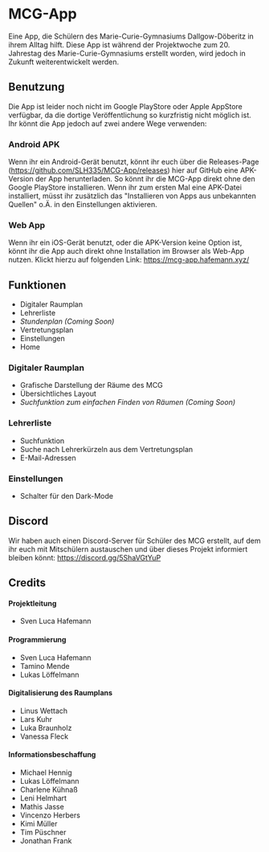 # MCG-App
Eine App, die Schülern des Marie-Curie-Gymnasiums Dallgow-Döberitz in ihrem Alltag hilft.
Diese App ist während der Projektwoche zum 20. Jahrestag des Marie-Curie-Gymnasiums erstellt worden, wird jedoch in Zukunft weiterentwickelt werden.

## Benutzung
Die App ist leider noch nicht im Google PlayStore oder Apple AppStore verfügbar, da die dortige Veröffentlichung so kurzfristig nicht möglich ist. Ihr könnt die App jedoch auf zwei andere Wege verwenden:

### Android APK
Wenn ihr ein Android-Gerät benutzt, könnt ihr euch über die Releases-Page (https://github.com/SLH335/MCG-App/releases) hier auf GitHub eine APK-Version der App herunterladen. So könnt ihr die MCG-App direkt ohne den Google PlayStore installieren. Wenn ihr zum ersten Mal eine APK-Datei installiert, müsst ihr zusätzlich das "Installieren von Apps aus unbekannten Quellen" o.Ä. in den Einstellungen aktivieren.

### Web App
Wenn ihr ein iOS-Gerät benutzt, oder die APK-Version keine Option ist, könnt ihr die App auch direkt ohne Installation im Browser als Web-App nutzen. Klickt hierzu auf folgenden Link: https://mcg-app.hafemann.xyz/

## Funktionen
- Digitaler Raumplan
- Lehrerliste
- *Stundenplan (Coming Soon)*
- Vertretungsplan
- Einstellungen
- Home

### Digitaler Raumplan
- Grafische Darstellung der Räume des MCG
- Übersichtliches Layout
- *Suchfunktion zum einfachen Finden von Räumen (Coming Soon)*

### Lehrerliste
- Suchfunktion
- Suche nach Lehrerkürzeln aus dem Vertretungsplan
- E-Mail-Adressen

### Einstellungen
- Schalter für den Dark-Mode

## Discord
Wir haben auch einen Discord-Server für Schüler des MCG erstellt, auf dem ihr euch mit Mitschülern austauschen und über dieses Projekt informiert bleiben könnt: https://discord.gg/5ShaVGtYuP

## Credits

#### Projektleitung
- Sven Luca Hafemann

#### Programmierung
- Sven Luca Hafemann
- Tamino Mende
- Lukas Löffelmann

#### Digitalisierung des Raumplans
- Linus Wettach
- Lars Kuhr
- Luka Braunholz
- Vanessa Fleck

#### Informationsbeschaffung
- Michael Hennig
- Lukas Löffelmann
- Charlene Kühnaß
- Leni Helmhart
- Mathis Jasse
- Vincenzo Herbers
- Kimi Müller
- Tim Püschner
- Jonathan Frank
